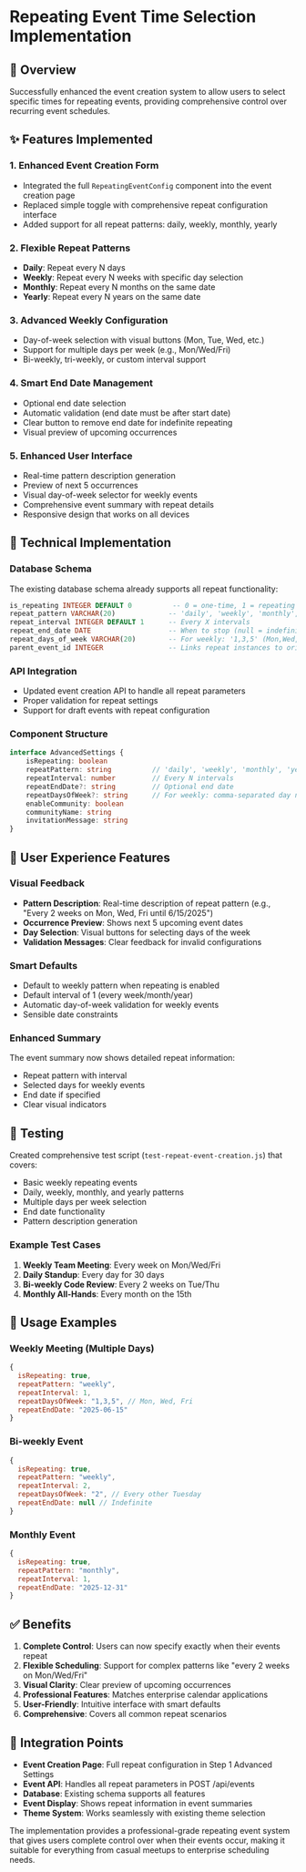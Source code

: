 # Repeating Event Time Selection Implementation

## 🎯 Overview
Successfully enhanced the event creation system to allow users to select specific times for repeating events, providing comprehensive control over recurring event schedules.

## ✨ Features Implemented

### 1. **Enhanced Event Creation Form**
- Integrated the full `RepeatingEventConfig` component into the event creation page
- Replaced simple toggle with comprehensive repeat configuration interface
- Added support for all repeat patterns: daily, weekly, monthly, yearly

### 2. **Flexible Repeat Patterns**
- **Daily**: Repeat every N days
- **Weekly**: Repeat every N weeks with specific day selection
- **Monthly**: Repeat every N months on the same date
- **Yearly**: Repeat every N years on the same date

### 3. **Advanced Weekly Configuration**
- Day-of-week selection with visual buttons (Mon, Tue, Wed, etc.)
- Support for multiple days per week (e.g., Mon/Wed/Fri)
- Bi-weekly, tri-weekly, or custom interval support

### 4. **Smart End Date Management**
- Optional end date selection
- Automatic validation (end date must be after start date)
- Clear button to remove end date for indefinite repeating
- Visual preview of upcoming occurrences

### 5. **Enhanced User Interface**
- Real-time pattern description generation
- Preview of next 5 occurrences
- Visual day-of-week selector for weekly events
- Comprehensive event summary with repeat details
- Responsive design that works on all devices

## 🔧 Technical Implementation

### Database Schema
The existing database schema already supports all repeat functionality:
```sql
is_repeating INTEGER DEFAULT 0          -- 0 = one-time, 1 = repeating
repeat_pattern VARCHAR(20)             -- 'daily', 'weekly', 'monthly', 'yearly'
repeat_interval INTEGER DEFAULT 1      -- Every X intervals
repeat_end_date DATE                   -- When to stop (null = indefinite)
repeat_days_of_week VARCHAR(20)        -- For weekly: '1,3,5' (Mon,Wed,Fri)
parent_event_id INTEGER                -- Links repeat instances to original
```

### API Integration
- Updated event creation API to handle all repeat parameters
- Proper validation for repeat settings
- Support for draft events with repeat configuration

### Component Structure
```typescript
interface AdvancedSettings {
    isRepeating: boolean
    repeatPattern: string          // 'daily', 'weekly', 'monthly', 'yearly'
    repeatInterval: number         // Every N intervals
    repeatEndDate?: string         // Optional end date
    repeatDaysOfWeek?: string      // For weekly: comma-separated day numbers
    enableCommunity: boolean
    communityName: string
    invitationMessage: string
}
```

## 🎨 User Experience Features

### Visual Feedback
- **Pattern Description**: Real-time description of repeat pattern (e.g., "Every 2 weeks on Mon, Wed, Fri until 6/15/2025")
- **Occurrence Preview**: Shows next 5 upcoming event dates
- **Day Selection**: Visual buttons for selecting days of the week
- **Validation Messages**: Clear feedback for invalid configurations

### Smart Defaults
- Default to weekly pattern when repeating is enabled
- Default interval of 1 (every week/month/year)
- Automatic day-of-week validation for weekly events
- Sensible date constraints

### Enhanced Summary
The event summary now shows detailed repeat information:
- Repeat pattern with interval
- Selected days for weekly events
- End date if specified
- Clear visual indicators

## 🧪 Testing

Created comprehensive test script (`test-repeat-event-creation.js`) that covers:
- Basic weekly repeating events
- Daily, weekly, monthly, and yearly patterns
- Multiple days per week selection
- End date functionality
- Pattern description generation

### Example Test Cases
1. **Weekly Team Meeting**: Every week on Mon/Wed/Fri
2. **Daily Standup**: Every day for 30 days
3. **Bi-weekly Code Review**: Every 2 weeks on Tue/Thu
4. **Monthly All-Hands**: Every month on the 15th

## 🚀 Usage Examples

### Weekly Meeting (Multiple Days)
```javascript
{
  isRepeating: true,
  repeatPattern: "weekly",
  repeatInterval: 1,
  repeatDaysOfWeek: "1,3,5", // Mon, Wed, Fri
  repeatEndDate: "2025-06-15"
}
```

### Bi-weekly Event
```javascript
{
  isRepeating: true,
  repeatPattern: "weekly",
  repeatInterval: 2,
  repeatDaysOfWeek: "2", // Every other Tuesday
  repeatEndDate: null // Indefinite
}
```

### Monthly Event
```javascript
{
  isRepeating: true,
  repeatPattern: "monthly",
  repeatInterval: 1,
  repeatEndDate: "2025-12-31"
}
```

## ✅ Benefits

1. **Complete Control**: Users can now specify exactly when their events repeat
2. **Flexible Scheduling**: Support for complex patterns like "every 2 weeks on Mon/Wed/Fri"
3. **Visual Clarity**: Clear preview of upcoming occurrences
4. **Professional Features**: Matches enterprise calendar applications
5. **User-Friendly**: Intuitive interface with smart defaults
6. **Comprehensive**: Covers all common repeat scenarios

## 🔄 Integration Points

- **Event Creation Page**: Full repeat configuration in Step 1 Advanced Settings
- **Event API**: Handles all repeat parameters in POST /api/events
- **Database**: Existing schema supports all features
- **Event Display**: Shows repeat information in event summaries
- **Theme System**: Works seamlessly with existing theme selection

The implementation provides a professional-grade repeating event system that gives users complete control over when their events occur, making it suitable for everything from casual meetups to enterprise scheduling needs.